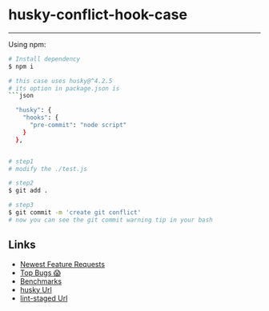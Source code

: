 # husky-conflict-hook-case

---

Using npm:

```bash
# Install dependency
$ npm i

# this case uses husky@^4.2.5
# its option in package.json is
```json

  "husky": {
    "hooks": {
      "pre-commit": "node script"
    }
  },
````
```bash

# step1
# modify the ./test.js

# step2
$ git add .

# step3
$ git commit -m 'create git conflict'
# now you can see the git commit warning tip in your bash


```

## Links

-   [Newest Feature Requests](https://github.com/Ka-Houl/husky-conflict-hook)
-   [Top Bugs 😱](https://github.com/Ka-Houl/husky-conflict-hook/issues)
-   [Benchmarks](https://github.com/Ka-Houl/husky-conflict-hook#readme)
-   [husky Url](https://www.npmjs.com/package/husky)
-   [lint-staged Url](https://www.npmjs.com/package/lint-staged)
